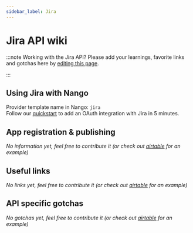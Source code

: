 ```yaml
---
sidebar_label: Jira
---
```


# Jira API wiki

:::note Working with the Jira API?
Please add your learnings, favorite links and gotchas here by [editing this page](https://github.com/nangohq/nango/tree/master/docs/docs/providers/jira.md).

:::

## Using Jira with Nango

Provider template name in Nango: `jira`  
Follow our [quickstart](../quickstart.md) to add an OAuth integration with Jira in 5 minutes.

## App registration & publishing

_No information yet, feel free to contribute it (or check out [airtable](airtable.md) for an example)_

## Useful links

_No links yet, feel free to contribute it (or check out [airtable](airtable.md) for an example)_

## API specific gotchas

_No gotchas yet, feel free to contribute it (or check out [airtable](airtable.md) for an example)_
